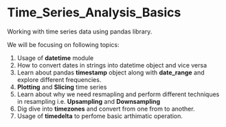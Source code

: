 # Time_Series_Analysis_Basics
Working with time series data using pandas library.

We will be focusing on following topics:
1) Usage of **datetime** module
2) How to convert dates in strings into datetime object and vice versa
3) Learn about pandas **timestamp** object along with **date_range** and explore different frequencies.
4) **Plotting** and **Slicing** time series 
5) Learn about why we need resmapling and perform different techniques in resampling i.e. **Upsampling** and **Downsampling**
6) Dig dive into **timezones** and convert from one from to another. 
7) Usage of **timedelta** to perfome basic arthimatic operation.
